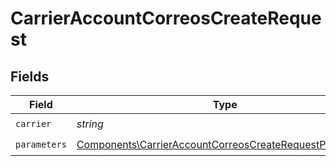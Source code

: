 # CarrierAccountCorreosCreateRequest


## Fields

| Field                                                                                                                              | Type                                                                                                                               | Required                                                                                                                           | Description                                                                                                                        |
| ---------------------------------------------------------------------------------------------------------------------------------- | ---------------------------------------------------------------------------------------------------------------------------------- | ---------------------------------------------------------------------------------------------------------------------------------- | ---------------------------------------------------------------------------------------------------------------------------------- |
| `carrier`                                                                                                                          | *string*                                                                                                                           | :heavy_check_mark:                                                                                                                 | N/A                                                                                                                                |
| `parameters`                                                                                                                       | [Components\CarrierAccountCorreosCreateRequestParameters](../../Models/Components/CarrierAccountCorreosCreateRequestParameters.md) | :heavy_check_mark:                                                                                                                 | N/A                                                                                                                                |
